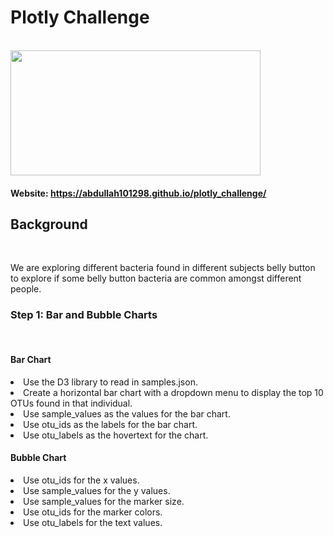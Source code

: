 # Plotly Challenge 
<br>

<img src = "https://www.sciencenews.org/wp-content/uploads/2019/05/050819_ti_fecaltransplant_feat.jpg" height = 200 width = 400 >

#### Website: https://abdullah101298.github.io/plotly_challenge/

## Background 
<br>

We are exploring different bacteria found in different subjects belly button to explore if some belly button bacteria are common amongst different people. 

### Step 1: Bar and Bubble Charts
<br> 

#### Bar Chart 
  <li> Use the D3 library to read in samples.json.
  
  <li> Create a horizontal bar chart with a dropdown menu to display the top 10 OTUs found in that individual.

  <li> Use sample_values as the values for the bar chart.

  <li> Use otu_ids as the labels for the bar chart.

  <li> Use otu_labels as the hovertext for the chart.
  
#### Bubble Chart 
  <li> Use otu_ids for the x values.
  <li> Use sample_values for the y values.
  <li> Use sample_values for the marker size.
  <li> Use otu_ids for the marker colors.
  <li> Use otu_labels for the text values.





